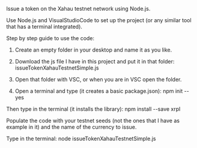Issue a token on the Xahau testnet network using Node.js. 

Use Node.js and VisualStudioCode to set up the project (or any similar tool that has a terminal integrated).

Step by step guide to use the code:

1) Create an empty folder in your desktop and name it as you like.

2) Download the js file I have in this project and put it in that folder: issueTokenXahauTestnetSimple.js

3) Open that folder with VSC, or when you are in VSC open the folder.

4) Open a terminal and type (it creates a basic package.json): npm init --yes

Then type in the terminal (it installs the library): npm install --save xrpl

Populate the code with your testnet seeds (not the ones that I have as example in it) and the name of the currency to issue.

Type in the terminal: node issueTokenXahauTestnetSimple.js
